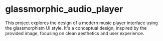# glassmorphic_audio_player
This project explores the design of a modern music player interface using the glassmorphism UI style. It's a conceptual design, inspired by the provided image, focusing on clean aesthetics and user experience.
